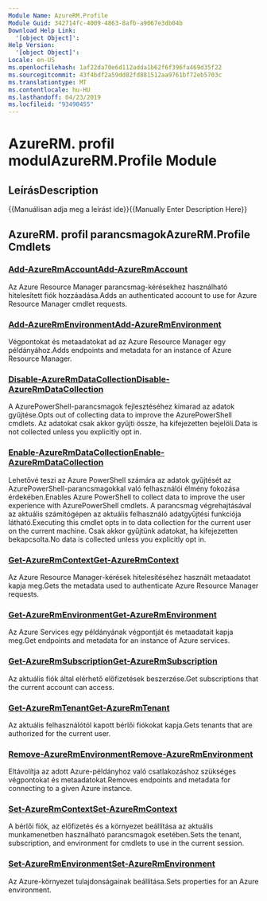 ```yaml
---
Module Name: AzureRM.Profile
Module Guid: 342714fc-4009-4863-8afb-a9067e3db04b
Download Help Link:
  '[object Object]': 
Help Version:
  '[object Object]': 
Locale: en-US
ms.openlocfilehash: 1af22da70e6d112adda1b62f6f396fa469d35f22
ms.sourcegitcommit: 43f4bdf2a59dd82fd881512aa9761bf72eb5703c
ms.translationtype: MT
ms.contentlocale: hu-HU
ms.lasthandoff: 04/23/2019
ms.locfileid: "93490455"
---
```

# <span data-ttu-id="1c2f1-101">AzureRM. profil modul</span><span class="sxs-lookup"><span data-stu-id="1c2f1-101">AzureRM.Profile Module</span></span>
## <span data-ttu-id="1c2f1-102">Leírás</span><span class="sxs-lookup"><span data-stu-id="1c2f1-102">Description</span></span>
<span data-ttu-id="1c2f1-103">{{Manuálisan adja meg a leírást ide}}</span><span class="sxs-lookup"><span data-stu-id="1c2f1-103">{{Manually Enter Description Here}}</span></span>

## <span data-ttu-id="1c2f1-104">AzureRM. profil parancsmagok</span><span class="sxs-lookup"><span data-stu-id="1c2f1-104">AzureRM.Profile Cmdlets</span></span>
### [<span data-ttu-id="1c2f1-105">Add-AzureRmAccount</span><span class="sxs-lookup"><span data-stu-id="1c2f1-105">Add-AzureRmAccount</span></span>](Add-AzureRmAccount.md)
<span data-ttu-id="1c2f1-106">Az Azure Resource Manager parancsmag-kérésekhez használható hitelesített fiók hozzáadása.</span><span class="sxs-lookup"><span data-stu-id="1c2f1-106">Adds an authenticated account to use for Azure Resource Manager cmdlet requests.</span></span>

### [<span data-ttu-id="1c2f1-107">Add-AzureRmEnvironment</span><span class="sxs-lookup"><span data-stu-id="1c2f1-107">Add-AzureRmEnvironment</span></span>](Add-AzureRmEnvironment.md)
<span data-ttu-id="1c2f1-108">Végpontokat és metaadatokat ad az Azure Resource Manager egy példányához.</span><span class="sxs-lookup"><span data-stu-id="1c2f1-108">Adds endpoints and metadata for an instance of Azure Resource Manager.</span></span>

### [<span data-ttu-id="1c2f1-109">Disable-AzureRmDataCollection</span><span class="sxs-lookup"><span data-stu-id="1c2f1-109">Disable-AzureRmDataCollection</span></span>](Disable-AzureRmDataCollection.md)
<span data-ttu-id="1c2f1-110">A AzurePowerShell-parancsmagok fejlesztéséhez kimarad az adatok gyűjtése.</span><span class="sxs-lookup"><span data-stu-id="1c2f1-110">Opts out of collecting data to improve the AzurePowerShell cmdlets.</span></span> <span data-ttu-id="1c2f1-111">Az adatokat csak akkor gyűjti össze, ha kifejezetten bejelöli.</span><span class="sxs-lookup"><span data-stu-id="1c2f1-111">Data is not collected unless you explicitly opt in.</span></span>

### [<span data-ttu-id="1c2f1-112">Enable-AzureRmDataCollection</span><span class="sxs-lookup"><span data-stu-id="1c2f1-112">Enable-AzureRmDataCollection</span></span>](Enable-AzureRmDataCollection.md)
<span data-ttu-id="1c2f1-113">Lehetővé teszi az Azure PowerShell számára az adatok gyűjtését az AzurePowerShell-parancsmagokkal való felhasználói élmény fokozása érdekében.</span><span class="sxs-lookup"><span data-stu-id="1c2f1-113">Enables Azure PowerShell to collect data to improve the user experience with AzurePowerShell cmdlets.</span></span>
<span data-ttu-id="1c2f1-114">A parancsmag végrehajtásával az aktuális számítógépen az aktuális felhasználó adatgyűjtési funkciója látható.</span><span class="sxs-lookup"><span data-stu-id="1c2f1-114">Executing this cmdlet opts in to data collection for the current user on the current machine.</span></span>
<span data-ttu-id="1c2f1-115">Csak akkor gyűjtünk adatokat, ha kifejezetten bekapcsolta.</span><span class="sxs-lookup"><span data-stu-id="1c2f1-115">No data is collected unless you explicitly opt in.</span></span>

### [<span data-ttu-id="1c2f1-116">Get-AzureRmContext</span><span class="sxs-lookup"><span data-stu-id="1c2f1-116">Get-AzureRmContext</span></span>](Get-AzureRmContext.md)
<span data-ttu-id="1c2f1-117">Az Azure Resource Manager-kérések hitelesítéséhez használt metaadatot kapja meg.</span><span class="sxs-lookup"><span data-stu-id="1c2f1-117">Gets the metadata used to authenticate Azure Resource Manager requests.</span></span>

### [<span data-ttu-id="1c2f1-118">Get-AzureRmEnvironment</span><span class="sxs-lookup"><span data-stu-id="1c2f1-118">Get-AzureRmEnvironment</span></span>](Get-AzureRmEnvironment.md)
<span data-ttu-id="1c2f1-119">Az Azure Services egy példányának végpontját és metaadatait kapja meg.</span><span class="sxs-lookup"><span data-stu-id="1c2f1-119">Get endpoints and metadata for an instance of Azure services.</span></span>

### [<span data-ttu-id="1c2f1-120">Get-AzureRmSubscription</span><span class="sxs-lookup"><span data-stu-id="1c2f1-120">Get-AzureRmSubscription</span></span>](Get-AzureRmSubscription.md)
<span data-ttu-id="1c2f1-121">Az aktuális fiók által elérhető előfizetések beszerzése.</span><span class="sxs-lookup"><span data-stu-id="1c2f1-121">Get subscriptions that the current account can access.</span></span>

### [<span data-ttu-id="1c2f1-122">Get-AzureRmTenant</span><span class="sxs-lookup"><span data-stu-id="1c2f1-122">Get-AzureRmTenant</span></span>](Get-AzureRmTenant.md)
<span data-ttu-id="1c2f1-123">Az aktuális felhasználótól kapott bérlői fiókokat kapja.</span><span class="sxs-lookup"><span data-stu-id="1c2f1-123">Gets tenants that are authorized for the current user.</span></span>

### [<span data-ttu-id="1c2f1-124">Remove-AzureRmEnvironment</span><span class="sxs-lookup"><span data-stu-id="1c2f1-124">Remove-AzureRmEnvironment</span></span>](Remove-AzureRmEnvironment.md)
<span data-ttu-id="1c2f1-125">Eltávolítja az adott Azure-példányhoz való csatlakozáshoz szükséges végpontokat és metaadatokat.</span><span class="sxs-lookup"><span data-stu-id="1c2f1-125">Removes endpoints and metadata for connecting to a given Azure instance.</span></span>

### [<span data-ttu-id="1c2f1-126">Set-AzureRmContext</span><span class="sxs-lookup"><span data-stu-id="1c2f1-126">Set-AzureRmContext</span></span>](Set-AzureRmContext.md)
<span data-ttu-id="1c2f1-127">A bérlői fiók, az előfizetés és a környezet beállítása az aktuális munkamenetben használható parancsmagok esetében.</span><span class="sxs-lookup"><span data-stu-id="1c2f1-127">Sets the tenant, subscription, and environment for cmdlets to use in the current session.</span></span>

### [<span data-ttu-id="1c2f1-128">Set-AzureRmEnvironment</span><span class="sxs-lookup"><span data-stu-id="1c2f1-128">Set-AzureRmEnvironment</span></span>](Set-AzureRmEnvironment.md)
<span data-ttu-id="1c2f1-129">Az Azure-környezet tulajdonságainak beállítása.</span><span class="sxs-lookup"><span data-stu-id="1c2f1-129">Sets properties for an Azure environment.</span></span>

